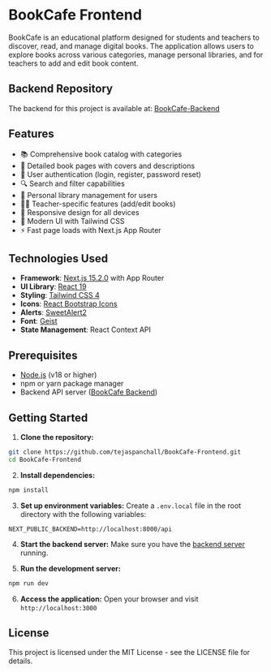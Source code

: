 # BookCafe Frontend

BookCafe is an educational platform designed for students and teachers to discover, read, and manage digital books. The application allows users to explore books across various categories, manage personal libraries, and for teachers to add and edit book content.

## Backend Repository

The backend for this project is available at: [BookCafe-Backend](https://github.com/tejaspanchall/BookCafe-Backend)

## Features

- 📚 Comprehensive book catalog with categories
- 📖 Detailed book pages with covers and descriptions
- 👤 User authentication (login, register, password reset)
- 🔍 Search and filter capabilities
- 💼 Personal library management for users
- 👨‍🏫 Teacher-specific features (add/edit books)
- 📱 Responsive design for all devices
- 🎨 Modern UI with Tailwind CSS
- ⚡ Fast page loads with Next.js App Router

## Technologies Used

- **Framework**: [Next.js 15.2.0](https://nextjs.org/) with App Router
- **UI Library**: [React 19](https://react.dev/)
- **Styling**: [Tailwind CSS 4](https://tailwindcss.com/)
- **Icons**: [React Bootstrap Icons](https://www.npmjs.com/package/react-bootstrap-icons)
- **Alerts**: [SweetAlert2](https://sweetalert2.github.io/)
- **Font**: [Geist](https://vercel.com/font)
- **State Management**: React Context API

## Prerequisites

- [Node.js](https://nodejs.org/) (v18 or higher)
- npm or yarn package manager
- Backend API server ([BookCafe Backend](https://github.com/tejaspanchall/BookCafe-Backend))

## Getting Started

1. **Clone the repository:**
```bash
git clone https://github.com/tejaspanchall/BookCafe-Frontend.git
cd BookCafe-Frontend
```

2. **Install dependencies:**
```bash
npm install
```

3. **Set up environment variables:**
Create a `.env.local` file in the root directory with the following variables:
```env
NEXT_PUBLIC_BACKEND=http://localhost:8000/api
```

4. **Start the backend server:**
Make sure you have the [backend server](https://github.com/tejaspanchall/BookCafe-Backend) running.

5. **Run the development server:**
```bash
npm run dev
```

6. **Access the application:**
Open your browser and visit `http://localhost:3000`

## License

This project is licensed under the MIT License - see the LICENSE file for details. 